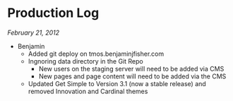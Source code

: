 Production Log
==============

_February 21, 2012_

* Benjamin
	* Added git deploy on tmos.benjaminjfisher.com
	* Ingnoring data directory in the Git Repo
		* New users on the staging server will need to be added via CMS
		* New pages and page content will need to be added via the CMS
	* Updated Get Simple to Version 3.1 (now a stable release) and removed Innovation and Cardinal themes
	
